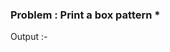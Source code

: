 ### Problem : Print a box pattern *

 Output :- 
<!--- 
********
*      *
*      *
*      *
*      *
*      *
*      *
********
 --->
